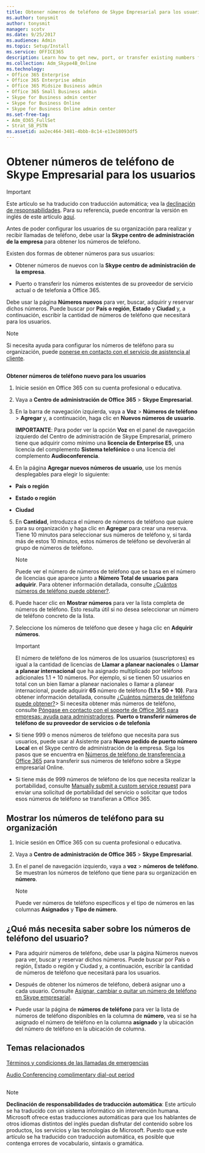 ```yaml
---
title: Obtener números de teléfono de Skype Empresarial para los usuarios
ms.author: tonysmit
author: tonysmit
manager: scotv
ms.date: 9/25/2017
ms.audience: Admin
ms.topic: Setup/Install
ms.service: OFFICE365
description: Learn how to get new, port, or transfer existing numbers for Skype for Business, and how to show the changes to your users. 
ms.collection: Adm_Skype4B_Online
ms.technology:
- Office 365 Enterprise
- Office 365 Enterprise admin
- Office 365 Midsize Business admin
- Office 365 Small Business admin
- Skype for Business admin center
- Skype for Business Online
- Skype for Business Online admin center
ms.set-free-tag:
- Adm_O365_FullSet
- Strat_SB_PSTN
ms.assetid: aa2ec464-3481-4bbb-8c14-e13e18093df5
---
```



# Obtener números de teléfono de Skype Empresarial para los usuarios

> [!IMPORTANT]
> Este artículo se ha traducido con traducción automática; vea la  [declinación de responsabilidades](aa2ec464-3481-4bbb-8c14-e13e18093df5.md#MT_Footer). Para su referencia, puede encontrar la versión en inglés de este artículo  [aquí](https://support.office.com/en-us/article/aa2ec464-3481-4bbb-8c14-e13e18093df5). 
  
    
    


Antes de poder configurar los usuarios de su organización para realizar y recibir llamadas de teléfono, debe usar la **Skype centro de administración de la empresa** para obtener los números de teléfono.
  
    
    


Existen dos formas de obtener números para sus usuarios:
  
    
    


- Obtener números de nuevos con la **Skype centro de administración de la empresa**.
    
  
- Puerto o transferir los números existentes de su proveedor de servicio actual o de telefonía a Office 365.
    
  

Debe usar la página **Números nuevos** para ver, buscar, adquirir y reservar dichos números. Puede buscar por **País o región**, **Estado** y **Ciudad** y, a continuación, escribir la cantidad de números de teléfono que necesitará para los usuarios.
  
    
    


> [!NOTE]
> Si necesita ayuda para configurar los números de teléfono para su organización, puede  [ponerse en contacto con el servicio de asistencia al cliente](https://support.office.com/en-us/article/Contact-Office-365-for-business-support-Admin-Help-32a17ca7-6fa0-4870-8a8d-e25ba4ccfd4b?ui=en-US&amp;rs=en-US&amp;ad=US). 
  
    
    


## 

 **Obtener números de teléfono nuevo para los usuarios**
  
    
    

1. Inicie sesión en Office 365 con su cuenta profesional o educativa.
    
  
2. Vaya a **Centro de administración de Office 365** > **Skype Empresarial**.
    
  
3. En la barra de navegación izquierda, vaya a **Voz** > **Números de teléfono** > **Agregar** y, a continuación, haga clic en **Nuevos números de usuario**.
    
    **IMPORTANTE**: Para poder ver la opción **Voz** en el panel de navegación izquierdo del Centro de administración de Skype Empresarial, primero tiene que adquirir como mínimo una **licencia de Enterprise E5**, una licencia del complemento **Sistema telefónico** o una licencia del complemento **Audioconferencia**.
    
  
4. En la página **Agregar nuevos números de usuario**, use los menús desplegables para elegir lo siguiente:
    
  - **País o región**
    
  
  - **Estado o región**
    
  
  - **Ciudad**
    
  
5. En **Cantidad**, introduzca el número de números de teléfono que quiere para su organización y haga clic en **Agregar** para crear una reserva. Tiene 10 minutos para seleccionar sus números de teléfono y, si tarda más de estos 10 minutos, estos números de teléfono se devolverán al grupo de números de teléfono.
    
    > [!NOTE]
      > Puede ver el número de números de teléfono que se basa en el número de licencias que aparece junto a **Número Total de usuarios para adquirir**. Para obtener información detallada, consulte  [¿Cuántos números de teléfono puede obtener?](how-many-phone-numbers-can-you-get.md). 
6. Puede hacer clic en **Mostrar números** para ver la lista completa de números de teléfono. Esto resulta útil si no desea seleccionar un número de teléfono concreto de la lista.
    
  
7. Seleccione los números de teléfono que desee y haga clic en **Adquirir números**.
    
    > [!IMPORTANT]
      > El número de teléfono de los números de los usuarios (suscriptores) es igual a la cantidad de licencias de **Llamar a planear nacionales** o **Llamar a planear internacional** que ha asignado multiplicado por teléfono adicionales 1.1 + 10 números. Por ejemplo, si se tienen 50 usuarios en total con un bien llamar a planear nacionales o llamar a planear internacional, puede adquirir **65** número de teléfono **(1.1 x 50 + 10)**. Para obtener información detallada, consulte [¿Cuántos números de teléfono puede obtener?](how-many-phone-numbers-can-you-get.md)> Si necesita obtener más números de teléfono, consulte  [Póngase en contacto con el soporte de Office 365 para empresas: ayuda para administradores](http://technet.microsoft.com/library/32a17ca7-6fa0-4870-8a8d-e25ba4ccfd4b%28Office.14%29.aspx). 
 **Puerto o transferir números de teléfono de su proveedor de servicios o de telefonía**
  
    
    

- Si tiene 999 o menos números de teléfono que necesita para sus usuarios, puede usar al Asistente para **Nuevo pedido de puerto número Local** en el Skype centro de administración de la empresa. Siga los pasos que se encuentra en [Números de teléfono de transferencia a Office 365](transfer-phone-numbers-to-office-365.md) para transferir sus números de teléfono sobre a Skype empresarial Online.
    
  
- Si tiene más de 999 números de teléfono de los que necesita realizar la portabilidad, consulte  [Manually submit a custom service request](manually-submit-a-custom-service-request.md) para enviar una solicitud de portabilidad del servicio o solicitar que todos esos números de teléfono se transfieran a Office 365.
    
  

## Mostrar los números de teléfono para su organización


1. Inicie sesión en Office 365 con su cuenta profesional o educativa.
    
  
2. Vaya a **Centro de administración de Office 365** > **Skype Empresarial**.
    
  
3. En el panel de navegación izquierdo, vaya a **voz** > **números de teléfono**. Se muestran los números de teléfono que tiene para su organización en **número**.
    
    > [!NOTE]
      > Puede ver números de teléfono específicos y el tipo de números en las columnas **Asignados** y **Tipo de número**. 

## ¿Qué más necesita saber sobre los números de teléfono del usuario?


- Para adquirir números de teléfono, debe usar la página Números nuevos para ver, buscar y reservar dichos números. Puede buscar por País o región, Estado o región y Ciudad y, a continuación, escribir la cantidad de números de teléfono que necesitará para los usuarios.
    
  
- Después de obtener los números de teléfono, deberá asignar uno a cada usuario. Consulte  [Asignar, cambiar o quitar un número de teléfono en Skype empresarial](assign-change-or-remove-a-phone-number-for-a-user.md).
    
  
- Puede usar la página de **números de teléfono** para ver la lista de números de teléfono disponibles en la columna de **número**, vea si se ha asignado el número de teléfono en la columna **asignado** y la ubicación del número de teléfono en la ubicación de columna.
    
  

## Temas relacionados

 [Términos y condiciones de las llamadas de emergencias](emergency-calling-terms-and-conditions.md)
  
    
    
 [Audio Conferencing complimentary dial-out period](audio-conferencing-complimentary-dial-out-period.md)
  
    
    

## 
<a name="MT_Footer"> </a>


> [!NOTE]
> **Declinación de responsabilidades de traducción automática**: Este artículo se ha traducido con un sistema informático sin intervención humana. Microsoft ofrece estas traducciones automáticas para que los hablantes de otros idiomas distintos del inglés puedan disfrutar del contenido sobre los productos, los servicios y las tecnologías de Microsoft. Puesto que este artículo se ha traducido con traducción automática, es posible que contenga errores de vocabulario, sintaxis o gramática. 
  
    
    


